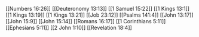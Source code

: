 [[Numbers 16:26]]
[[Deuteronomy 13:13]]
[[1 Samuel 15:22]]
[[1 Kings 13:1]]
[[1 Kings 13:19]]
[[1 Kings 13:21]]
[[Job 23:12]]
[[Psalms 141:4]]
[[John 13:17]]
[[John 15:9]]
[[John 15:14]]
[[Romans 16:17]]
[[1 Corinthians 5:11]]
[[Ephesians 5:11]]
[[2 John 1:10]]
[[Revelation 18:4]]
